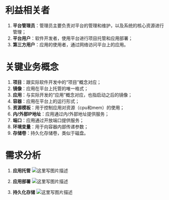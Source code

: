 # 利益相关者
1. **平台管理员**：管理员主要负责对平台的管理和维护，以及系统的核心资源进行管理；
2. **平台用户**：软件开发者，使用平台进行项目托管和应用部署；
3. **第三方用户**：应用的使用者，通过网络访问平台上的应用。

# 关键业务概念
1. **项目**：跟实际软件开发中的“项目”概念对应；
2. **镜像**：应用在平台上托管的唯一格式；
3. **应用**：与实际开发的“应用”概念对应，也指启动之后的镜像；
4. **容器**：应用在平台上的运行形式；
5. **资源模板**：用于控制应用对资源（cpu和mem）的使用；
6. **内/外部IP地址**：应用通过内/外部地址提供服务；
7. **端口**：应用通过开放端口提供服务；
8. **环境变量**：用于向容器内部传递参数；
9. **存储卷**：持久化存储卷，类似于磁盘。

# 需求分析
1. **应用托管**
![这里写图片描述](http://img.blog.csdn.net/20160601161410124)

2. **应用部署**
![这里写图片描述](http://img.blog.csdn.net/20160518160835836)

3. **持久化存储**
![这里写图片描述](http://img.blog.csdn.net/20160518161301326)



